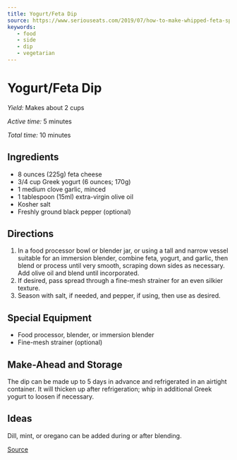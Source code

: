 ```yaml
---
title: Yogurt/Feta Dip
source: https://www.seriouseats.com/2019/07/how-to-make-whipped-feta-spread-dip.html
keywords:
   - food
   - side
   - dip
   - vegetarian
---
```


# Yogurt/Feta Dip

*Yield:* Makes about 2 cups

*Active time:* 5 minutes

*Total time:* 10 minutes

## Ingredients

* 8 ounces (225g) feta cheese
* 3/4 cup Greek yogurt (6 ounces; 170g)
* 1 medium clove garlic, minced
* 1 tablespoon (15ml) extra-virgin olive oil
* Kosher salt
* Freshly ground black pepper (optional)

## Directions

1. In a food processor bowl or blender jar, or using a tall and narrow vessel suitable for an immersion blender, combine feta, yogurt, and garlic, then blend or process until very smooth, scraping down sides as necessary. Add olive oil and blend until incorporated.
2. If desired, pass spread through a fine-mesh strainer for an even silkier texture.
3. Season with salt, if needed, and pepper, if using, then use as desired.

## Special Equipment

* Food processor, blender, or immersion blender
* Fine-mesh strainer (optional)

## Make-Ahead and Storage

The dip can be made up to 5 days in advance and refrigerated in an airtight container. It will thicken up after refrigeration; whip in additional Greek yogurt to loosen if necessary.

## Ideas

Dill, mint, or oregano can be added during or after blending.

[Source](https://www.seriouseats.com/2019/07/how-to-make-whipped-feta-spread-dip.html)
